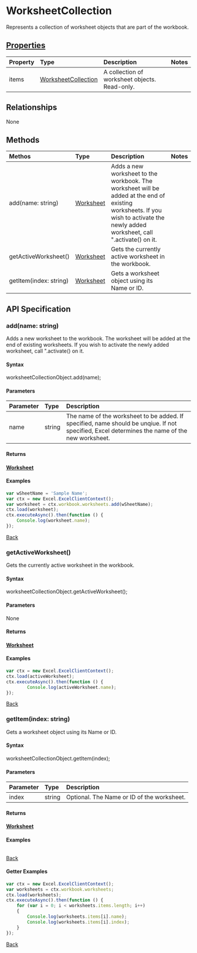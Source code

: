 # WorksheetCollection

Represents a collection of worksheet objects that are part of the workbook.

## [Properties](#getter-examples)
| Property       | Type    |Description|Notes |
|:---------------|:--------|:----------|:-----|
|items|[WorksheetCollection](worksheetcollection.md)|A collection of worksheet objects. Read-only.||

## Relationships
None

## Methods
| Methos           | Type    |Description|Notes |
|:---------------|:--------|:----------|:-----|
|add(name: string)|[Worksheet](worksheet.md)|Adds a new worksheet to the workbook. The worksheet will be added at the end of existing worksheets. If you wish to activate the newly added worksheet, call ".activate() on it.||
|getActiveWorksheet()|[Worksheet](worksheet.md)|Gets the currently active worksheet in the workbook.||
|getItem(index: string)|[Worksheet](worksheet.md)|Gets a worksheet object using its Name or ID.||

## API Specification

### add(name: string)
Adds a new worksheet to the workbook. The worksheet will be added at the end of existing worksheets. If you wish to activate the newly added worksheet, call ".activate() on it.

#### Syntax
worksheetCollectionObject.add(name);

#### Parameters
| Parameter       | Type    |Description|
|:---------------|:--------|:----------|
|name|string|The name of the worksheet to be added. If specified, name should be unqiue. If not specified, Excel determines the name of the new worksheet.|
#### Returns
#### [Worksheet](worksheet.md)

#### Examples

```js
var wSheetName = 'Sample Name';
var ctx = new Excel.ExcelClientContext();
var worksheet = ctx.workbook.worksheets.add(wSheetName);
ctx.load(worksheet);
ctx.executeAsync().then(function () {
	Console.log(worksheet.name);
});
```


[Back](#methods)

### getActiveWorksheet()
Gets the currently active worksheet in the workbook.

#### Syntax
worksheetCollectionObject.getActiveWorksheet();

#### Parameters
None
#### Returns
#### [Worksheet](worksheet.md)

#### Examples

```js
var ctx = new Excel.ExcelClientContext();
ctx.load(activeWorksheet);
ctx.executeAsync().then(function () {
		Console.log(activeWorksheet.name);
});
```


[Back](#methods)

### getItem(index: string)
Gets a worksheet object using its Name or ID.

#### Syntax
worksheetCollectionObject.getItem(index);

#### Parameters
| Parameter       | Type    |Description|
|:---------------|:--------|:----------|
|index|string|Optional. The Name or ID of the worksheet.|
#### Returns
#### [Worksheet](worksheet.md)

#### Examples
```js

```

[Back](#methods)

#### Getter Examples


```js
var ctx = new Excel.ExcelClientContext();
var worksheets = ctx.workbook.worksheets;
ctx.load(worksheets);
ctx.executeAsync().then(function () {
	for (var i = 0; i < worksheets.items.length; i++)
	{
		Console.log(worksheets.items[i].name);
		Console.log(worksheets.items[i].index);
	}
});
```
[Back](#properties)
